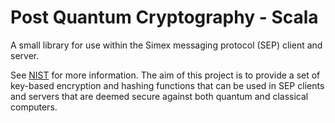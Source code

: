 # Post Quantum Cryptography - Scala #

A small library for use within the Simex messaging protocol (SEP) client and server.

See [NIST](https://csrc.nist.gov/projects/post-quantum-cryptography) for more information.
The aim of this project is to provide a set of key-based encryption and hashing functions that can be used in SEP clients and servers that are deemed secure against both quantum and classical computers.
